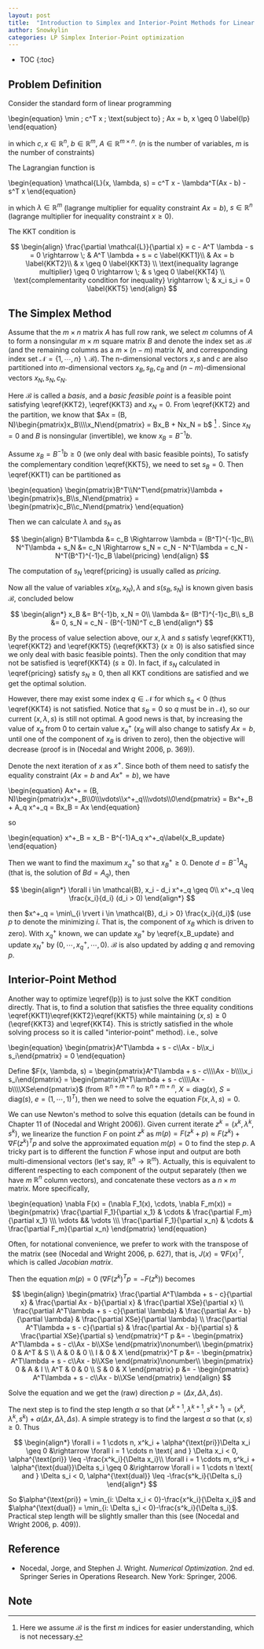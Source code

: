 ```yaml
---
layout: post
title:  "Introduction to Simplex and Interior-Point Methods for Linear Programming"
author: Snowkylin
categories: LP Simplex Interior-Point optimization
---
```


<script type="text/x-mathjax-config">

</script>

<style>
table {
    border: 0px;
}
table td {
    border: 0px;
}
</style>

* TOC
{:toc}

## Problem Definition

Consider the standard form of linear programming

\begin{equation}
    \min \; c^T x \; \text{subject to} \; Ax = b, x \geq 0
    \label{lp}
\end{equation}

in which $c, x \in \mathbb{R}^n$, $b \in \mathbb{R}^m$, $A \in \mathbb{R}^{m \times n}$. ($n$ is the number of variables, $m$ is the number of constraints)

The Lagrangian function is

\begin{equation}
    \mathcal{L}(x, \lambda, s) = c^T x - \lambda^T(Ax - b) - s^T x
\end{equation}

in which $\lambda \in \mathbb{R}^m$ (lagrange multiplier for equality constraint $Ax = b$), $s \in \mathbb{R}^n$ (lagrange multiplier for inequality constraint $x \geq 0$).

The KKT condition is

$$
\begin{align}
    \frac{\partial \mathcal{L}}{\partial x} = c - A^T \lambda - s = 0 \rightarrow \; & A^T \lambda + s = c \label{KKT1}\\
    & Ax = b \label{KKT2}\\
    & x \geq 0 \label{KKT3} \\
    \text{inequality lagrange multiplier} \geq 0 \rightarrow \; & s \geq 0 \label{KKT4} \\
    \text{complementarity condition for inequality} \rightarrow \; & x_i s_i = 0 \label{KKT5}
\end{align}
$$

## The Simplex Method

Assume that the $m \times n$ matrix $A$ has full row rank, we select $m$ columns of $A$ to form a nonsingular $m \times m$ square matrix $B$ and denote the index set as $\mathcal{B}$ (and the remaining columns as a $m \times (n - m)$ matrix $N$, and corresponding index set $\mathcal{N} = \{1, \cdots, n\} \backslash \mathcal{B}$). The n-dimensional vectors $x, s$ and $c$ are also partitioned into $m$-dimensional vectors $x_B, s_B, c_B$ and $(n - m)$-dimensional vectors $x_N, s_N, c_N$.

Here $\mathcal{B}$ is called a _basis_, and a _basic feasible point_ is a feasible point satisfying \eqref{KKT2}, \eqref{KKT3} and $x_N = 0$. From \eqref{KKT2} and the partition, we know that $Ax = (B, N)\begin{pmatrix}x_B\\\\x_N\end{pmatrix} = Bx_B + Nx_N = b$ [^1] . Since $x_N = 0$ and $B$ is nonsingular (invertible), we know $x_B = B^{-1}b$.

Assume $x_B = B^{-1}b \geq 0$ (we only deal with basic feasible points), To satisfy the complementary condition \eqref{KKT5}, we need to set $s_B = 0$. Then \eqref{KKT1} can be partitioned as

\begin{equation}
    \begin{pmatrix}B^T\\\\N^T\end{pmatrix}\lambda + \begin{pmatrix}s_B\\\\s_N\end{pmatrix} = \begin{pmatrix}c_B\\\\c_N\end{pmatrix}
\end{equation}

Then we can calculate $\lambda$ and $s_N$ as

$$
\begin{align}
    B^T\lambda &= c_B \Rightarrow \lambda = (B^T)^{-1}c_B\\
    N^T\lambda + s_N &= c_N \Rightarrow s_N = c_N - N^T\lambda = c_N - N^T(B^T)^{-1}c_B \label{pricing}
\end{align}
$$

The computation of $s_N$ \eqref{pricing} is usually called as _pricing_.

Now all the value of variables $x (x_B, x_N), \lambda$ and $s (s_B, s_N)$ is known given basis $\mathcal{B}$, concluded below

$$
\begin{align*}
    x_B &= B^{-1}b, x_N = 0\\
    \lambda &= (B^T)^{-1}c_B\\
    s_B &= 0, s_N = c_N - (B^{-1}N)^T c_B
\end{align*}
$$

By the process of value selection above, our $x, \lambda$ and $s$ satisfy \eqref{KKT1}, \eqref{KKT2} and \eqref{KKT5} (\eqref{KKT3} ($x \geq 0$) is also satisfied since we only deal with basic feasible points). Then the only condition that may not be satisfied is \eqref{KKT4} ($s \geq 0$). In fact, if $s_N$ calculated in \eqref{pricing} satisfy $s_N \geq 0$, then all KKT conditions are satisfied and we get the optimal solution.

However, there may exist some index $q \in \mathcal{N}$ for which $s_q < 0$ (thus \eqref{KKT4} is not satisfied. Notice that $s_B = 0$ so $q$ must be in $\mathcal{N}$), so our current $(x, \lambda, s)$ is still not optimal. A good news is that, by increasing the value of $x_q$ from 0 to certain value $x_q^+$ ($x_B$ will also change to satisfy $Ax = b$, until one of the component of $x_B$ is driven to zero), then the objective will decrease (proof is in (Nocedal and Wright 2006, p. 369)). 

Denote the next iteration of $x$ as $x^+$. Since both of them need to satisfy the equality constraint ($Ax = b$ and $Ax^+ = b$), we have

\begin{equation}
    Ax^+ = (B, N)\begin{pmatrix}x^+_B\\\\0\\\\\vdots\\\\x^+_q\\\\\vdots\\\\0\end{pmatrix} = Bx^+_B + A_q x^+_q = Bx_B = Ax
\end{equation}

so

\begin{equation}
    x^+_B = x_B - B^{-1}A_q x^+_q\label{x_B_update}
\end{equation}

Then we want to find the maximum $x^+_q$ so that $x^+_B \geq 0$. Denote $d = B^{-1}A_q$ (that is, the solution of $Bd = A_q$), then

$$
\begin{align*}
    \forall i \in \mathcal{B}, x_i - d_i x^+_q \geq 0\\
    x^+_q \leq \frac{x_i}{d_i} (d_i > 0)
\end{align*}
$$

then $x^+_q = \min\_{i \rvert i \in \mathcal{B}, d_i > 0} \frac{x_i}{d_i}$ (use $p$ to denote the minimizing $i$. That is, the component of $x_B$ which is driven to zero). With $x^+_q$ known, we can update $x^+_B$ by \eqref{x_B_update} and update $x^+_N$ by $(0, \cdots, x^+_q, \cdots, 0)$. $\mathcal{B}$ is also updated by adding $q$ and removing $p$.

<script src="https://emgithub.com/embed.js?target=https%3A%2F%2Fgithub.com%2Fsnowkylin%2Flp-algorithm%2Fblob%2Fmaster%2Fsimplex.py&style=github&showBorder=on&showLineNumbers=on&showFileMeta=on"></script>

## Interior-Point Method

Another way to optimize \eqref{lp}) is to just solve the KKT condition directly. That is, to find a solution that satisfies the three equality conditions \eqref{KKT1}\eqref{KKT2}\eqref{KKT5} while maintaining $(x, s) \geq 0$ (\eqref{KKT3} and \eqref{KKT4}. This is strictly satisfied in the whole solving process so it is called "interior-point" method). i.e., solve

\begin{equation}
    \begin{pmatrix}A^T\lambda + s - c\\\\Ax - b\\\\x_i s_i\end{pmatrix} = 0
\end{equation}

Define $F(x, \lambda, s) = \begin{pmatrix}A^T\lambda + s - c\\\\Ax - b\\\\x_i s_i\end{pmatrix} = \begin{pmatrix}A^T\lambda + s - c\\\\Ax - b\\\\XSe\end{pmatrix}$ (from $\mathbb{R}^{n+m+n}$ to $\mathbb{R}^{n+m+n}$, $X = \text{diag}(x)$, $S = \text{diag}(s)$, $e = (1, \cdots, 1)^T$), then we need to solve the equation $F(x, \lambda, s) = 0$. 

We can use Newton's method to solve this equation (details can be found in Chapter 11 of (Nocedal and Wright 2006)). Given current iterate $z^k = (x^k, \lambda^k, s^k)$, we linearize the function $F$ on point $z^k$ as $m(p) = F(z^k + p) \approx F(z^k) + \nabla F(z^k)^T p$ and solve the approximated equation $m(p) = 0$ to find the step $p$. A tricky part is to different the function $F$ whose input and output are both multi-dimensional vectors (let's say, $\mathbb{R}^n \rightarrow \mathbb{R}^m$). Actually, this is equivalent to different respecting to each component of the output separately (then we have $m$ $\mathbb{R}^n$ column vectors), and concatenate these vectors as a $n \times m$ matrix. More specifically,

\begin{equation}
    \nabla F(x) = (\nabla F_1(x), \cdots, \nabla F_m(x)) = \begin{pmatrix}
    \frac{\partial F_1}{\partial x_1} & \cdots & \frac{\partial F_m}{\partial x_1} \\\\\\
    \vdots && \vdots \\\\\\
    \frac{\partial F_1}{\partial x_n} & \cdots & \frac{\partial F_m}{\partial x_n}
    \end{pmatrix}
\end{equation}

Often, for notational convenience, we prefer to work with the transpose of the matrix (see (Nocedal and Wright 2006, p. 627), that is, $J(x) = \nabla F(x)^T$, which is called *Jacobian matrix*.

Then the equation $m(p) = 0$ ($\nabla F(z^k)^T p = -F(z^k)$) becomes

$$
\begin{align}
    \begin{pmatrix}
        \frac{\partial A^T\lambda + s - c}{\partial x} & \frac{\partial Ax - b}{\partial x} & \frac{\partial XSe}{\partial x} \\
        \frac{\partial A^T\lambda + s - c}{\partial \lambda} & \frac{\partial Ax - b}{\partial \lambda} & \frac{\partial XSe}{\partial \lambda} \\
        \frac{\partial A^T\lambda + s - c}{\partial s} & \frac{\partial Ax - b}{\partial s} & \frac{\partial XSe}{\partial s}
    \end{pmatrix}^T p &= -
    \begin{pmatrix}
        A^T\lambda + s - c\\Ax - b\\XSe
    \end{pmatrix}\nonumber\\
    \begin{pmatrix}
        0 & A^T & S \\
        A & 0 & 0 \\
        I & 0 & X
    \end{pmatrix}^T p &= -
    \begin{pmatrix}
        A^T\lambda + s - c\\Ax - b\\XSe
    \end{pmatrix}\nonumber\\
    \begin{pmatrix}
        0 & A & I \\
        A^T & 0 & 0 \\
        S & 0 & X
    \end{pmatrix} p &= -
    \begin{pmatrix}
        A^T\lambda + s - c\\Ax - b\\XSe
    \end{pmatrix}
\end{align}
$$

Solve the equation and we get the (raw) direction $p = (\Delta x, \Delta \lambda, \Delta s)$. 

The next step is to find the step length $\alpha$ so that $(x^{k+1}, \lambda^{k+1}, s^{k+1}) = (x^k, \lambda^k, s^k) + \alpha (\Delta x, \Delta \lambda, \Delta s)$. A simple strategy is to find the largest $\alpha$ so that $(x, s) \geq 0$. Thus

$$
\begin{align*}
    \forall i = 1 \cdots n, x^k_i + \alpha^{\text{pri}}\Delta x_i \geq 0 &\rightarrow \forall i = 1 \cdots n \text{ and } \Delta x_i < 0, \alpha^{\text{pri}} \leq -\frac{x^k_i}{\Delta x_i}\\
    \forall i = 1 \cdots m, s^k_i + \alpha^{\text{dual}}\Delta s_i \geq 0 &\rightarrow \forall i = 1 \cdots n \text{ and } \Delta s_i < 0, \alpha^{\text{dual}} \leq -\frac{s^k_i}{\Delta s_i}
\end{align*}
$$

So $\alpha^{\text{pri}} = \min_{i: \Delta x_i < 0}-\frac{x^k_i}{\Delta x_i}$ and $\alpha^{\text{dual}} = \min_{i: \Delta s_i < 0}-\frac{s^k_i}{\Delta s_i}$. Practical step length will be slightly smaller than this (see (Nocedal and Wright 2006, p. 409)).

<script src="https://emgithub.com/embed.js?target=https%3A%2F%2Fgithub.com%2Fsnowkylin%2Flp-algorithm%2Fblob%2Fmaster%2Finterior_point.py&style=github&showBorder=on&showLineNumbers=on&showFileMeta=on"></script>

## Reference

* Nocedal, Jorge, and Stephen J. Wright. _Numerical Optimization_. 2nd ed. Springer Series in Operations Research. New York: Springer, 2006.

## Note

[^1]: Here we assume $\mathcal{B}$ is the first $m$ indices for easier understanding, which is not necessary.